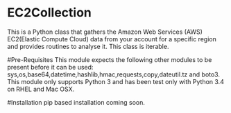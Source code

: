 # EC2Collection
This is a Python class that gathers the Amazon Web Services (AWS) EC2(Elastic Compute Cloud) data from your account for a specific region and provides routines to analyse it. This class is iterable.

#Pre-Requisites
This module expects the following other modules to be present before it can be used:
        sys,os,base64,datetime,hashlib,hmac,requests,copy,dateutil.tz and boto3.
This module only supports Python 3 and has been test only with Python 3.4 on RHEL and 
Mac OSX.

#Installation
pip based installation coming soon.
